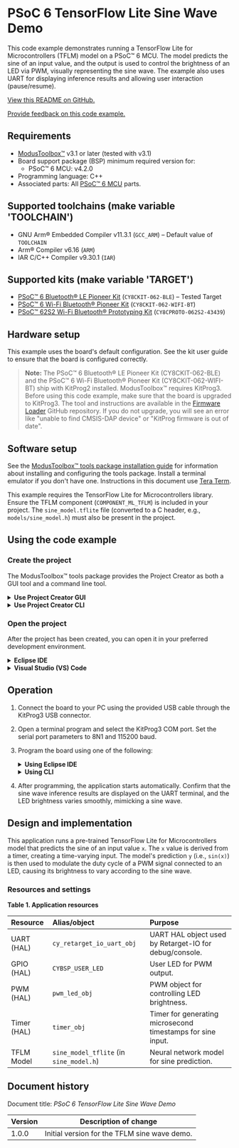 # PSoC 6 TensorFlow Lite Sine Wave Demo

This code example demonstrates running a TensorFlow Lite for Microcontrollers (TFLM) model on a PSoC&trade; 6 MCU. The model predicts the sine of an input value, and the output is used to control the brightness of an LED via PWM, visually representing the sine wave. The example also uses UART for displaying inference results and allowing user interaction (pause/resume).

[View this README on GitHub.](https://github.com/Infineon/psoc6-tflm-sine-wave-demo)

[Provide feedback on this code example.](https://cypress.co1.qualtrics.com/jfe/form/SV_1NTns53sK2yiljn?Q_EED=eyJVbmlxdWUgRG9jIElkIjoiQ0UyMjM1NDEiLCJTcGVjIE51bWJlciI6IjAwMi0yMzU0MSIsIkRvYyBUaXRsZSI6IlBTb0MgNiBUZW5zb3JGbG93IExpdGUgU2luZSBXYXZlIERlbW8iLCJyaWQiOiJwYXRoaXN1ZGhhcnMiLCJEb2MgdmVyc2lvbiI6IjEuMC4wIiwiRG9jIExhbmd1YWdlIjoiRW5nbGlzaCIsIkRvYyBEaXZpc2lvbiI6Ik1DRCIsIkRvYyBCVSI6IklDVyIsIkRvYyBGYW1pbHkiOiJQU09DIn0)

## Requirements

- [ModusToolbox&trade;](https://www.infineon.com/modustoolbox) v3.1 or later (tested with v3.1)
- Board support package (BSP) minimum required version for:
   - PSoC&trade; 6 MCU: v4.2.0
- Programming language: C++
- Associated parts: All [PSoC&trade; 6 MCU](https://www.infineon.com/cms/en/product/microcontroller/32-bit-psoc-arm-cortex-microcontroller/psoc-6-32-bit-arm-cortex-m4-mcu) parts.

## Supported toolchains (make variable 'TOOLCHAIN')

- GNU Arm&reg; Embedded Compiler v11.3.1 (`GCC_ARM`) – Default value of `TOOLCHAIN`
- Arm&reg; Compiler v6.16 (`ARM`)
- IAR C/C++ Compiler v9.30.1 (`IAR`)

## Supported kits (make variable 'TARGET')

- [PSoC&trade; 6 Bluetooth&reg; LE Pioneer Kit](https://www.infineon.com/CY8CKIT-062-BLE) (`CY8CKIT-062-BLE`) – Tested Target
- [PSoC&trade; 6 Wi-Fi Bluetooth&reg; Pioneer Kit](https://www.infineon.com/CY8CKIT-062-WIFI-BT) (`CY8CKIT-062-WIFI-BT`)
- [PSoC&trade; 62S2 Wi-Fi Bluetooth&reg; Prototyping Kit](https://www.infineon.com/CY8CPROTO-062S2-43439) (`CY8CPROTO-062S2-43439`)

## Hardware setup

This example uses the board's default configuration. See the kit user guide to ensure that the board is configured correctly.

> **Note:** The PSoC&trade; 6 Bluetooth&reg; LE Pioneer Kit (CY8CKIT-062-BLE) and the PSoC&trade; 6 Wi-Fi Bluetooth&reg; Pioneer Kit (CY8CKIT-062-WIFI-BT) ship with KitProg2 installed. ModusToolbox&trade; requires KitProg3. Before using this code example, make sure that the board is upgraded to KitProg3. The tool and instructions are available in the [Firmware Loader](https://github.com/Infineon/Firmware-loader) GitHub repository. If you do not upgrade, you will see an error like "unable to find CMSIS-DAP device" or "KitProg firmware is out of date".

## Software setup

See the [ModusToolbox&trade; tools package installation guide](https://www.infineon.com/ModusToolboxInstallguide) for information about installing and configuring the tools package.
Install a terminal emulator if you don't have one. Instructions in this document use [Tera Term](https://teratermproject.github.io/index-en.html).

This example requires the TensorFlow Lite for Microcontrollers library. Ensure the TFLM component (`COMPONENT_ML_TFLM`) is included in your project. The `sine_model.tflite` file (converted to a C header, e.g., `models/sine_model.h`) must also be present in the project.

## Using the code example

### Create the project

The ModusToolbox&trade; tools package provides the Project Creator as both a GUI tool and a command line tool.

<details><summary><b>Use Project Creator GUI</b></summary>

1. Open the Project Creator GUI tool.

2. On the **Choose Board Support Package (BSP)** page, select a kit supported by this code example. See [Supported kits](#supported-kits-make-variable-target).

3. On the **Select Application** page:

   a. Select the **Applications(s) Root Path** and the **Target IDE**.

   b. Select this code example from the list by enabling its check box.

   c. (Optional) Change the suggested **New Application Name** and **New BSP Name**.

   d. Click **Create** to complete the application creation process.

</details>

<details><summary><b>Use Project Creator CLI</b></summary>

The 'project-creator-cli' tool can be used to create applications from a CLI terminal or from within batch files or shell scripts. This tool is available in the *{ModusToolbox&trade; install directory}/tools_{version}/project-creator/* directory.

Use a CLI terminal to invoke the 'project-creator-cli' tool. On Windows, use the command-line 'modus-shell' program provided in the ModusToolbox&trade; installation instead of a standard Windows command-line application. This shell provides access to all ModusToolbox&trade; tools.

The following example clones the "PSoC 6 TensorFlow Lite Sine Wave Demo" application with the desired name "SineWaveDemo" configured for the *CY8CKIT-062-BLE* BSP into the specified working directory, *C:/mtb_projects*:

   ```
   project-creator-cli --board-id CY8CKIT-062-BLE --app-id psoc6-tflm-sine-wave-demo --user-app-name SineWaveDemo --target-dir "C:/mtb_projects"
   ```

</details>

### Open the project

After the project has been created, you can open it in your preferred development environment.

<details><summary><b>Eclipse IDE</b></summary>

If you opened the Project Creator tool from the included Eclipse IDE, the project will open in Eclipse automatically.

</details>

<details><summary><b>Visual Studio (VS) Code</b></summary>

Launch VS Code manually, and then open the generated *{project-name}.code-workspace* file located in the project directory.

</details>

## Operation

1. Connect the board to your PC using the provided USB cable through the KitProg3 USB connector.

2. Open a terminal program and select the KitProg3 COM port. Set the serial port parameters to 8N1 and 115200 baud.

3. Program the board using one of the following:

   <details><summary><b>Using Eclipse IDE</b></summary>

      1. Select the application project in the Project Explorer.

      2. In the **Quick Panel**, scroll down, and click **\<Application Name> Program (KitProg3_MiniProg4)**.
   </details>

   <details><summary><b>Using CLI</b></summary>

     From the terminal, execute the `make program` command to build and program the application using the default toolchain to the default target:
      ```
      make program TOOLCHAIN=GCC_ARM
      ```
   </details>

4. After programming, the application starts automatically. Confirm that the sine wave inference results are displayed on the UART terminal, and the LED brightness varies smoothly, mimicking a sine wave.

## Design and implementation

This application runs a pre-trained TensorFlow Lite for Microcontrollers model that predicts the sine of an input value `x`. The `x` value is derived from a timer, creating a time-varying input. The model's prediction `y` (i.e., `sin(x)`) is then used to modulate the duty cycle of a PWM signal connected to an LED, causing its brightness to vary according to the sine wave.

### Resources and settings

**Table 1. Application resources**

 Resource  |  Alias/object     |    Purpose
 :-------- | :-------------    | :------------
 UART (HAL)| `cy_retarget_io_uart_obj` | UART HAL object used by Retarget-IO for debug/console.
 GPIO (HAL)    | `CYBSP_USER_LED`     | User LED for PWM output.
 PWM (HAL)     | `pwm_led_obj`        | PWM object for controlling LED brightness.
 Timer (HAL)   | `timer_obj`          | Timer for generating microsecond timestamps for sine input.
 TFLM Model    | `sine_model_tflite` (in `sine_model.h`) | Neural network model for sine prediction.

## Document history

Document title: *PSoC 6 TensorFlow Lite Sine Wave Demo*

 Version | Description of change
 ------- | ---------------------
 1.0.0   | Initial version for the TFLM sine wave demo.